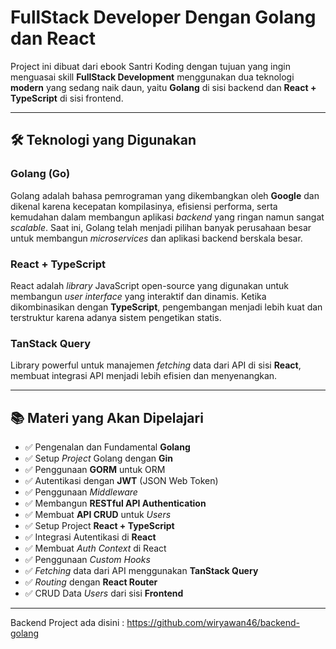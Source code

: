 # FullStack Developer Dengan Golang dan React

Project ini dibuat dari ebook Santri Koding dengan tujuan yang ingin menguasai skill **FullStack Development** menggunakan dua teknologi **modern** yang sedang naik daun, yaitu **Golang** di sisi backend dan **React + TypeScript** di sisi frontend.

---

## 🛠 Teknologi yang Digunakan

### Golang (Go)
Golang adalah bahasa pemrograman yang dikembangkan oleh **Google** dan dikenal karena kecepatan kompilasinya, efisiensi performa, serta kemudahan dalam membangun aplikasi *backend* yang ringan namun sangat *scalable*. Saat ini, Golang telah menjadi pilihan banyak perusahaan besar untuk membangun *microservices* dan aplikasi backend berskala besar.

### React + TypeScript
React adalah *library* JavaScript open-source yang digunakan untuk membangun *user interface* yang interaktif dan dinamis. Ketika dikombinasikan dengan **TypeScript**, pengembangan menjadi lebih kuat dan terstruktur karena adanya sistem pengetikan statis.

### TanStack Query
Library powerful untuk manajemen *fetching* data dari API di sisi **React**, membuat integrasi API menjadi lebih efisien dan menyenangkan.

---

## 📚 Materi yang Akan Dipelajari

- ✅ Pengenalan dan Fundamental **Golang**
- ✅ Setup *Project* Golang dengan **Gin**
- ✅ Penggunaan **GORM** untuk ORM
- ✅ Autentikasi dengan **JWT** (JSON Web Token)
- ✅ Penggunaan *Middleware*
- ✅ Membangun **RESTful API Authentication**
- ✅ Membuat **API CRUD** untuk *Users*
- ✅ Setup Project **React + TypeScript**
- ✅ Integrasi Autentikasi di **React**
- ✅ Membuat *Auth Context* di React
- ✅ Penggunaan *Custom Hooks*
- ✅ *Fetching* data dari API menggunakan **TanStack Query**
- ✅ *Routing* dengan **React Router**
- ✅ CRUD Data *Users* dari sisi **Frontend**

---

Backend Project ada disini :
https://github.com/wiryawan46/backend-golang